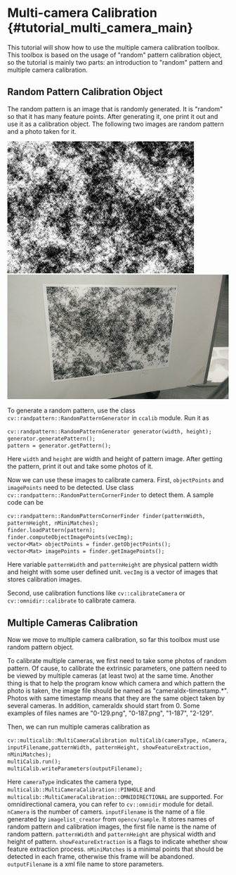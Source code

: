 Multi-camera Calibration {#tutorial_multi_camera_main}
====================================

This tutorial will show how to use the multiple camera calibration toolbox. This toolbox is based on the usage of "random" pattern calibration object, so the tutorial is mainly two parts: an introduction to "random" pattern and multiple camera calibration.

Random Pattern Calibration Object
-------------------------------
The random pattern is an image that is randomly generated. It is "random" so that it has many feature points. After generating it, one print it out and use it as a calibration object. The following two images are random pattern and a photo taken for it.

![image](img/random_pattern.jpg)
![image](img/pattern_img.jpg)

To generate a random pattern, use the class ```cv::randpattern::RandomPatternGenerator``` in ```ccalib``` module. Run it as
```
cv::randpattern::RandomPatternGenerator generator(width, height);
generator.generatePattern();
pattern = generator.getPattern();
```
Here ```width``` and ```height``` are width and height of pattern image. After getting the pattern, print it out and take some photos of it.

Now we can use these images to calibrate camera. First, ```objectPoints``` and ```imagePoints``` need to be detected. Use class ```cv::randpattern::RandomPatternCornerFinder``` to detect them. A sample code can be
```
cv::randpattern::RandomPatternCornerFinder finder(patternWidth, patternHeight, nMiniMatches);
finder.loadPattern(pattern);
finder.computeObjectImagePoints(vecImg);
vector<Mat> objectPoints = finder.getObjectPoints();
vector<Mat> imagePoints = finder.getImagePoints();
```
Here variable ```patternWidth``` and ```patternHeight``` are physical pattern width and height with some user defined unit. ```vecImg``` is a vector of images that stores calibration images.

Second, use calibration functions like ```cv::calibrateCamera``` or ```cv::omnidir::calibrate``` to calibrate camera.

Multiple Cameras Calibration
-------------------------------
Now we move to multiple camera calibration, so far this toolbox must use random pattern object.

To calibrate multiple cameras, we first need to take some photos of random pattern. Of cause, to calibrate the extrinsic parameters, one pattern need to be viewed by multiple cameras (at least two) at the same time. Another thing is that to help the program know which camera and which pattern the photo is taken, the image file should be named as "cameraIdx-timestamp.*". Photos with same timestamp means that they are the same object taken by several cameras. In addition, cameraIdx should start from 0. Some examples of files names are "0-129.png", "0-187.png", "1-187", "2-129".

Then, we can run multiple cameras calibration as
```
cv::multicalib::MultiCameraCalibration multiCalib(cameraType, nCamera, inputFilename,patternWidth, patternHeight, showFeatureExtraction, nMiniMatches);
multiCalib.run();
multiCalib.writeParameters(outputFilename);
```
Here ```cameraType``` indicates the camera type, ```multicalib::MultiCameraCalibration::PINHOLE``` and ```multicalib::MultiCameraCalibration::OMNIDIRECTIONAL``` are supported. For omnidirectional camera, you can refer to ```cv::omnidir``` module for detail. ```nCamera``` is the number of camers. ```inputFilename``` is the name of a file generated by ```imagelist_creator``` from ```opencv/sample```. It stores names of random pattern and calibration images, the first file name is the name of random pattern. ```patternWidth``` and ```patternHeight``` are physical width and height of pattern. ```showFeatureExtraction``` is a flags to indicate whether show feature extraction process. ```nMiniMatches``` is a minimal points that should be detected in each frame, otherwise this frame will be abandoned. ```outputFilename``` is a xml file name to store parameters.
